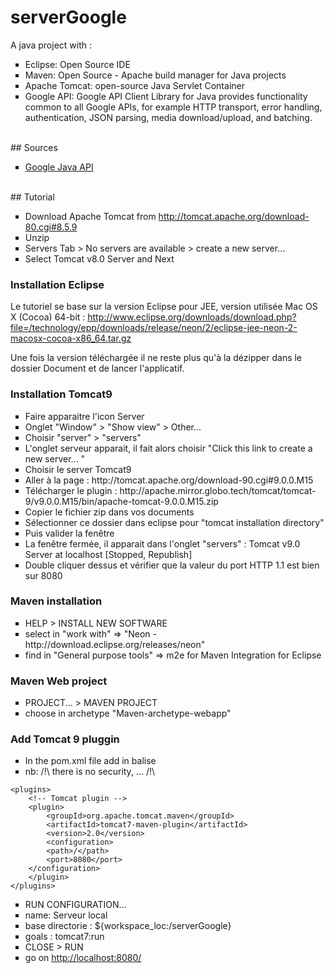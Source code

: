 # serverGoogle
<p>A java project with :</p>
<UL TYPE="square">
<LI> Eclipse: Open Source IDE
<LI> Maven: Open Source - Apache build manager for Java projects 
<LI> Apache Tomcat: open-source Java Servlet Container
<LI> Google API: Google API Client Library for Java provides functionality common to all Google APIs, for example HTTP transport, error handling, authentication, JSON parsing, media download/upload, and batching.
</UL>
<BR>
## Sources
<UL TYPE="square">
<LI> <a href="https://developers.google.com/api-client-library/java/">Google Java API</a>
</UL>
<BR>
## Tutorial
<UL TYPE="square">
<LI> Download Apache Tomcat from <a href="http://tomcat.apache.org/download-80.cgi#8.5.9"> http://tomcat.apache.org/download-80.cgi#8.5.9</a>
<LI> Unzip
<LI> Servers Tab > No servers are available > create a new server...
<LI> Select Tomcat v8.0 Server and Next
</UL>

### Installation Eclipse

Le tutoriel se base sur la version Eclipse pour JEE, version utilisée Mac OS X (Cocoa) 64-bit :
http://www.eclipse.org/downloads/download.php?file=/technology/epp/downloads/release/neon/2/eclipse-jee-neon-2-macosx-cocoa-x86_64.tar.gz

Une fois la version téléchargée il ne reste plus qu'à la dézipper dans le dossier Document et de lancer l'applicatif.


### Installation Tomcat9
<UL TYPE="square">
<LI> Faire apparaitre l'icon Server
<LI> Onglet "Window" > "Show view" > Other...
<LI> Choisir "server" > "servers"
<LI> L'onglet serveur apparait, il fait alors choisir "Click this link to create a new server... "
<LI> Choisir le server Tomcat9
<LI> Aller à la page : http://tomcat.apache.org/download-90.cgi#9.0.0.M15
<LI> Télécharger le plugin :  http://apache.mirror.globo.tech/tomcat/tomcat-9/v9.0.0.M15/bin/apache-tomcat-9.0.0.M15.zip
<LI> Copier le fichier zip dans vos documents
<LI> Sélectionner ce dossier dans eclipse pour "tomcat installation directory"
<LI> Puis valider la fenêtre
<LI> La fenêtre fermée, il apparait dans l'onglet "servers" : Tomcat v9.0 Server at localhost [Stopped, Republish]
<LI> Double cliquer dessus et vérifier que la valeur du port HTTP 1.1 est bien sur 8080
</UL>

### Maven installation
<UL TYPE="square">
<LI> HELP > INSTALL NEW SOFTWARE 
<LI> select in "work with" => "Neon - http://download.eclipse.org/releases/neon"
<LI> find in "General purpose tools" => m2e    for Maven Integration for Eclipse
</UL>

### Maven Web project
<UL TYPE="square">
<LI> PROJECT... > MAVEN PROJECT 
<LI> choose in archetype "Maven-archetype-webapp"
</UL>

### Add Tomcat 9 pluggin
<UL TYPE="square">
<LI> In the pom.xml file add in <build> balise
<LI> nb: /!\ there is no security, ... /!\
</UL>



	<plugins>
		<!-- Tomcat plugin -->
		<plugin>
			<groupId>org.apache.tomcat.maven</groupId>
			<artifactId>tomcat7-maven-plugin</artifactId>
			<version>2.0</version>
			<configuration>
			<path>/</path>
			<port>8080</port>
		</configuration>
		</plugin>
	</plugins>



<UL TYPE="square">
<LI> RUN CONFIGURATION...
<LI> name: Serveur local
<LI> base directorie : ${workspace_loc:/serverGoogle}
<LI> goals : tomcat7:run
<LI> CLOSE > RUN
<LI> go on <a href="http://localhost:8080/">http://localhost:8080/</a>
</UL>




